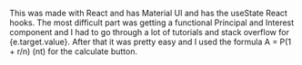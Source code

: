 This was made with React and has Material UI and has the useState React hooks. The most difficult part was getting a functional Principal and Interest component and I had to go through a lot of tutorials and stack overflow for {e.target.value}. After that it was pretty easy and I used the formula   A = P(1 + r/n) (nt)  for the calculate button.
